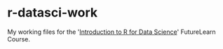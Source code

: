 # r-datasci-work
My working files for the '[Introduction to R for Data Science](https://www.futurelearn.com/courses/data-science/5/todo/44818)' FutureLearn Course.
